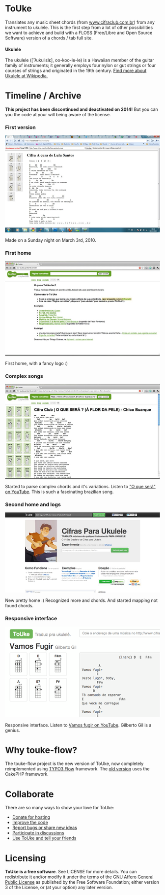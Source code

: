 ToUke
==========

Translates any music sheet chords (from www.cifraclub.com.br) from any instrument to ukulele. This is the first step from a lot of other possibilities we want to achieve and build with a FLOSS (Free/Libre and Open Source Software) version of a chords / tab full site.

#### Ukulele
The ukulele ([ˈʔukuˈlɛlɛ], oo-koo-le-le) is a Hawaiian member of the guitar family of instruments; it generally employs four nylon or gut strings or four courses of strings and originated in the 19th century. [Find more about Ukulele at Wikipedia.
](http://en.wikipedia.org/wiki/Ukulele)

Timeline / Archive
===============
**This project has been discontinued and deactivated on 2014!** But you can you the code at your will being aware of the license.

### First version
![First version](img/01.jpg)

Made on a Sunday night on March 3rd, 2010.

### First home
![First home](img/02.jpg)

First home, with a fancy logo :)

### Complex songs
![Complex songs](img/03.jpg)

Started to parse complex chords and it's variations. Listen to ["O que será" on YouTube](https://www.youtube.com/watch?v=yIERqgKooiU). This is such a fascinating brazilian song. 

### Second home and logs
![Second home](img/04.jpg)

New pretty home :) Recognized more and chords. And started mapping not found chords. 

### Responsive interface
![Responsive interface](img/05.png)

Responsive interface. Listen to [Vamos fugir on YouTube](https://www.youtube.com/watch?v=sxmjMwmC8Us). Gilberto Gil is a genius. 


Why touke-flow?
===============

The touke-flow project is the new version of ToUke, now completely reimplemented using [TYPO3 Flow](http://flow.typo3.org) framework. The [old version](https://github.com/colares/touke) uses the CakePHP framework.

Collaborate
==========

There are so many ways to show your love for ToUke:

* [Donate for hosting](http://www.dreamhost.com/donate.cgi?id=17000)
* [Improve the code](https://github.com/colares/touke-flow/)
* [Report bugs or share new ideas](https://trello.com/b/Ua7WQffq/touke)
* [Participate in discussions](https://www.facebook.com/pages/ToUke/242518995758195)
* [Use ToUke and tell your friends](http://touke.dreamhosters.com/)


Licensing
=========

**ToUke is a free software**. See LICENSE for more details. You can redistribute it and/or modify it under the terms of the [GNU Affero General Public License](http://www.gnu.org/licenses/agpl.html) as published by the Free Software Foundation; either version 3 of the License, or (at your option) any later version.


